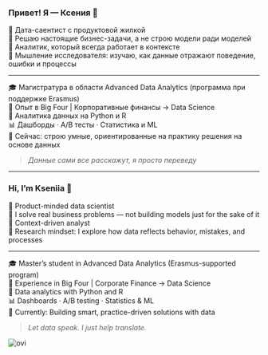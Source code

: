 ### Привет! Я — Ксения 👋

🎯 Дата-саентист с продуктовой жилкой  
💼 Решаю настоящие бизнес-задачи, а не строю модели ради моделей  
🧠 Аналитик, который всегда работает в контексте  
🔬 Мышление исследователя: изучаю, как данные отражают поведение, ошибки и процессы  

---

🎓 Магистратура в области Advanced Data Analytics (программа при поддержке Erasmus)   
🏢 Опыт в Big Four | Корпоративные финансы → Data Science    
🐍 Аналитика данных на Python и R  
📊 Дашборды · A/B тесты · Статистика и ML    
🚀 Сейчас: строю умные, ориентированные на практику решения на основе данных  

> *Данные сами все расскажут, я просто переведу*
---
### Hi, I’m Kseniia 👋

🎯 Product-minded data scientist  
💼 I solve real business problems — not building models just for the sake of it  
🧠 Context-driven analyst  
🔬 Research mindset: I explore how data reflects behavior, mistakes, and processes  

---

🎓 Master’s student in Advanced Data Analytics (Erasmus-supported program)  
🏢 Experience in Big Four | Corporate Finance → Data Science  
🐍 Data analytics with Python and R  
📊 Dashboards · A/B testing · Statistics & ML  
🚀 Currently: Building smart, practice-driven solutions with data  

> *Let data speak. I just help translate.*

<img src="https://github-readme-stats.vercel.app/api/top-langs?username=lunalykaya&show_icons=true&locale=en&layout=compact&theme=chartreuse-bright" alt="ovi" />
